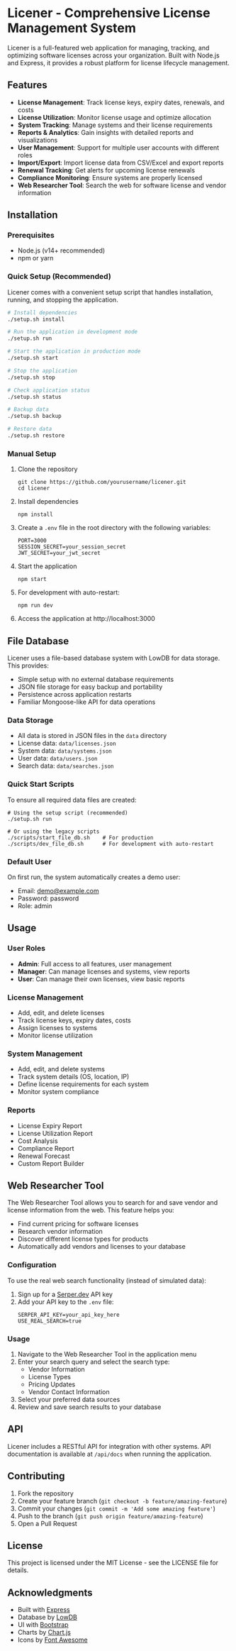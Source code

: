 # Licener - Comprehensive License Management System

Licener is a full-featured web application for managing, tracking, and optimizing software licenses across your organization. Built with Node.js and Express, it provides a robust platform for license lifecycle management.

## Features

- **License Management**: Track license keys, expiry dates, renewals, and costs
- **License Utilization**: Monitor license usage and optimize allocation
- **System Tracking**: Manage systems and their license requirements
- **Reports & Analytics**: Gain insights with detailed reports and visualizations
- **User Management**: Support for multiple user accounts with different roles
- **Import/Export**: Import license data from CSV/Excel and export reports
- **Renewal Tracking**: Get alerts for upcoming license renewals
- **Compliance Monitoring**: Ensure systems are properly licensed
- **Web Researcher Tool**: Search the web for software license and vendor information

## Installation

### Prerequisites

- Node.js (v14+ recommended)
- npm or yarn

### Quick Setup (Recommended)

Licener comes with a convenient setup script that handles installation, running, and stopping the application.

```bash
# Install dependencies
./setup.sh install

# Run the application in development mode
./setup.sh run

# Start the application in production mode
./setup.sh start

# Stop the application
./setup.sh stop

# Check application status
./setup.sh status

# Backup data
./setup.sh backup

# Restore data
./setup.sh restore
```

### Manual Setup

1. Clone the repository
   ```
   git clone https://github.com/yourusername/licener.git
   cd licener
   ```

2. Install dependencies
   ```
   npm install
   ```

3. Create a `.env` file in the root directory with the following variables:
   ```
   PORT=3000
   SESSION_SECRET=your_session_secret
   JWT_SECRET=your_jwt_secret
   ```

4. Start the application
   ```
   npm start
   ```

5. For development with auto-restart:
   ```
   npm run dev
   ```

6. Access the application at http://localhost:3000

## File Database

Licener uses a file-based database system with LowDB for data storage. This provides:

- Simple setup with no external database requirements
- JSON file storage for easy backup and portability
- Persistence across application restarts
- Familiar Mongoose-like API for data operations

### Data Storage

- All data is stored in JSON files in the `data` directory
- License data: `data/licenses.json`
- System data: `data/systems.json`
- User data: `data/users.json`
- Search data: `data/searches.json`

### Quick Start Scripts

To ensure all required data files are created:

```
# Using the setup script (recommended)
./setup.sh run

# Or using the legacy scripts
./scripts/start_file_db.sh    # For production
./scripts/dev_file_db.sh      # For development with auto-restart
```

### Default User

On first run, the system automatically creates a demo user:
- Email: demo@example.com
- Password: password
- Role: admin

## Usage

### User Roles

- **Admin**: Full access to all features, user management
- **Manager**: Can manage licenses and systems, view reports
- **User**: Can manage their own licenses, view basic reports

### License Management

- Add, edit, and delete licenses
- Track license keys, expiry dates, costs
- Assign licenses to systems
- Monitor license utilization

### System Management

- Add, edit, and delete systems
- Track system details (OS, location, IP)
- Define license requirements for each system
- Monitor system compliance

### Reports

- License Expiry Report
- License Utilization Report
- Cost Analysis
- Compliance Report
- Renewal Forecast
- Custom Report Builder

## Web Researcher Tool

The Web Researcher Tool allows you to search for and save vendor and license information from the web. This feature helps you:

- Find current pricing for software licenses
- Research vendor information
- Discover different license types for products
- Automatically add vendors and licenses to your database

### Configuration

To use the real web search functionality (instead of simulated data):

1. Sign up for a [Serper.dev](https://serper.dev/) API key
2. Add your API key to the `.env` file:
   ```
   SERPER_API_KEY=your_api_key_here
   USE_REAL_SEARCH=true
   ```

### Usage

1. Navigate to the Web Researcher Tool in the application menu
2. Enter your search query and select the search type:
   - Vendor Information
   - License Types
   - Pricing Updates
   - Vendor Contact Information
3. Select your preferred data sources
4. Review and save search results to your database

## API

Licener includes a RESTful API for integration with other systems. API documentation is available at `/api/docs` when running the application.

## Contributing

1. Fork the repository
2. Create your feature branch (`git checkout -b feature/amazing-feature`)
3. Commit your changes (`git commit -m 'Add some amazing feature'`)
4. Push to the branch (`git push origin feature/amazing-feature`)
5. Open a Pull Request

## License

This project is licensed under the MIT License - see the LICENSE file for details.

## Acknowledgments

- Built with [Express](https://expressjs.com/)
- Database by [LowDB](https://github.com/typicode/lowdb)
- UI with [Bootstrap](https://getbootstrap.com/)
- Charts by [Chart.js](https://www.chartjs.org/)
- Icons by [Font Awesome](https://fontawesome.com/)